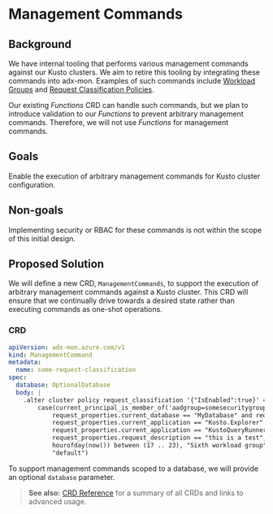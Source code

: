 # Management Commands

## Background

We have internal tooling that performs various management commands against our Kusto clusters. We aim to retire this tooling by integrating these commands into adx-mon. Examples of such commands include [Workload Groups](https://learn.microsoft.com/en-us/kusto/management/workload-groups?view=microsoft-fabric) and [Request Classification Policies](https://learn.microsoft.com/en-us/kusto/management/request-classification-policy?view=microsoft-fabric).

Our existing _Functions_ CRD can handle such commands, but we plan to introduce validation to our _Functions_ to prevent arbitrary management commands. Therefore, we will not use _Functions_ for management commands.

## Goals

Enable the execution of arbitrary management commands for Kusto cluster configuration.

## Non-goals

Implementing security or RBAC for these commands is not within the scope of this initial design.

## Proposed Solution

We will define a new CRD, `ManagementCommands`, to support the execution of arbitrary management commands against a Kusto cluster. This CRD will ensure that we continually drive towards a desired state rather than executing commands as one-shot operations.

### CRD

```yaml
apiVersion: adx-mon.azure.com/v1
kind: ManagementCommand
metadata:
  name: some-request-classification
spec:
  database: OptionalDatabase
  body: |
    .alter cluster policy request_classification '{"IsEnabled":true}' <|
        case(current_principal_is_member_of('aadgroup=somesecuritygroup@contoso.com'), "First workload group",
            request_properties.current_database == "MyDatabase" and request_properties.current_principal has 'aadapp=', "Second workload group",
            request_properties.current_application == "Kusto.Explorer" and request_properties.request_type == "Query", "Third workload group",
            request_properties.current_application == "KustoQueryRunner", "Fourth workload group",
            request_properties.request_description == "this is a test", "Fifth workload group",
            hourofday(now()) between (17 .. 23), "Sixth workload group",
            "default")
```

To support management commands scoped to a database, we will provide an optional `database` parameter.

> **See also:** [CRD Reference](../crds.md) for a summary of all CRDs and links to advanced usage.